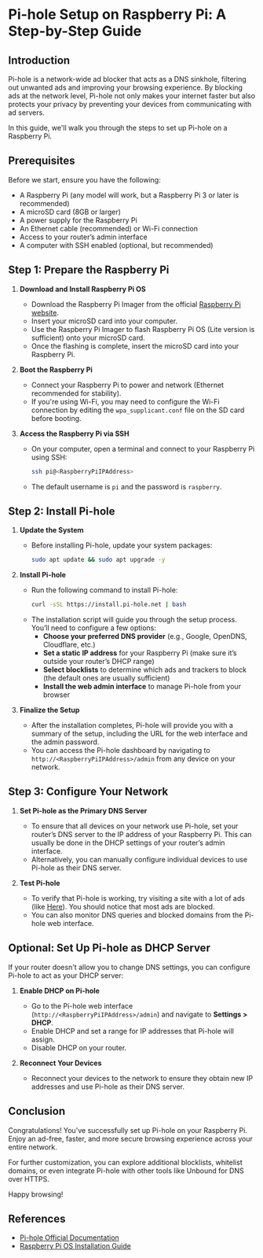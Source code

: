 # Pi-hole Setup on Raspberry Pi: A Step-by-Step Guide

## Introduction

Pi-hole is a network-wide ad blocker that acts as a DNS sinkhole, filtering out unwanted ads and improving your browsing experience. By blocking ads at the network level, Pi-hole not only makes your internet faster but also protects your privacy by preventing your devices from communicating with ad servers.

In this guide, we'll walk you through the steps to set up Pi-hole on a Raspberry Pi.

## Prerequisites

Before we start, ensure you have the following:

- A Raspberry Pi (any model will work, but a Raspberry Pi 3 or later is recommended)
- A microSD card (8GB or larger)
- A power supply for the Raspberry Pi
- An Ethernet cable (recommended) or Wi-Fi connection
- Access to your router’s admin interface
- A computer with SSH enabled (optional, but recommended)

## Step 1: Prepare the Raspberry Pi

1. **Download and Install Raspberry Pi OS**  
   - Download the Raspberry Pi Imager from the official [Raspberry Pi website](https://www.raspberrypi.org/software/).
   - Insert your microSD card into your computer.
   - Use the Raspberry Pi Imager to flash Raspberry Pi OS (Lite version is sufficient) onto your microSD card.
   - Once the flashing is complete, insert the microSD card into your Raspberry Pi.

2. **Boot the Raspberry Pi**  
   - Connect your Raspberry Pi to power and network (Ethernet recommended for stability).
   - If you're using Wi-Fi, you may need to configure the Wi-Fi connection by editing the `wpa_supplicant.conf` file on the SD card before booting.

3. **Access the Raspberry Pi via SSH**  
   - On your computer, open a terminal and connect to your Raspberry Pi using SSH:  
     ```bash
     ssh pi@<RaspberryPiIPAddress>
     ```
   - The default username is `pi` and the password is `raspberry`.

## Step 2: Install Pi-hole

1. **Update the System**  
   - Before installing Pi-hole, update your system packages:
     ```bash
     sudo apt update && sudo apt upgrade -y
     ```

2. **Install Pi-hole**  
   - Run the following command to install Pi-hole:
     ```bash
     curl -sSL https://install.pi-hole.net | bash
     ```
   - The installation script will guide you through the setup process. You’ll need to configure a few options:
     - **Choose your preferred DNS provider** (e.g., Google, OpenDNS, Cloudflare, etc.)
     - **Set a static IP address** for your Raspberry Pi (make sure it’s outside your router’s DHCP range)
     - **Select blocklists** to determine which ads and trackers to block (the default ones are usually sufficient)
     - **Install the web admin interface** to manage Pi-hole from your browser

3. **Finalize the Setup**  
   - After the installation completes, Pi-hole will provide you with a summary of the setup, including the URL for the web interface and the admin password.
   - You can access the Pi-hole dashboard by navigating to `http://<RaspberryPiIPAddress>/admin` from any device on your network.

## Step 3: Configure Your Network

1. **Set Pi-hole as the Primary DNS Server**  
   - To ensure that all devices on your network use Pi-hole, set your router’s DNS server to the IP address of your Raspberry Pi. This can usually be done in the DHCP settings of your router’s admin interface.
   - Alternatively, you can manually configure individual devices to use Pi-hole as their DNS server.

2. **Test Pi-hole**  
   - To verify that Pi-hole is working, try visiting a site with a lot of ads (like [Here](https://d3ward.github.io/toolz/adblock.html)). You should notice that most ads are blocked.
   - You can also monitor DNS queries and blocked domains from the Pi-hole web interface.

## Optional: Set Up Pi-hole as DHCP Server

If your router doesn't allow you to change DNS settings, you can configure Pi-hole to act as your DHCP server:

1. **Enable DHCP on Pi-hole**  
   - Go to the Pi-hole web interface (`http://<RaspberryPiIPAddress>/admin`) and navigate to **Settings > DHCP**.
   - Enable DHCP and set a range for IP addresses that Pi-hole will assign.
   - Disable DHCP on your router.

2. **Reconnect Your Devices**  
   - Reconnect your devices to the network to ensure they obtain new IP addresses and use Pi-hole as their DNS server.

## Conclusion

Congratulations! You've successfully set up Pi-hole on your Raspberry Pi. Enjoy an ad-free, faster, and more secure browsing experience across your entire network. 

For further customization, you can explore additional blocklists, whitelist domains, or even integrate Pi-hole with other tools like Unbound for DNS over HTTPS.

Happy browsing!

## References

- [Pi-hole Official Documentation](https://docs.pi-hole.net/)
- [Raspberry Pi OS Installation Guide](https://www.raspberrypi.org/documentation/installation/installing-images/)
